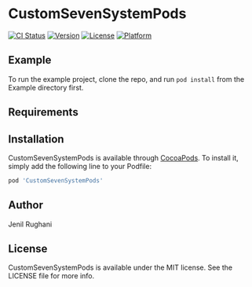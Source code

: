 # CustomSevenSystemPods

[![CI Status](https://img.shields.io/travis/Jenil-7Info/CustomSevenSystemPods.svg?style=flat)](https://travis-ci.org/Jenil-7Info/CustomSevenSystemPods)
[![Version](https://img.shields.io/cocoapods/v/CustomSevenSystemPods.svg?style=flat)](https://cocoapods.org/pods/CustomSevenSystemPods)
[![License](https://img.shields.io/cocoapods/l/CustomSevenSystemPods.svg?style=flat)](https://cocoapods.org/pods/CustomSevenSystemPods)
[![Platform](https://img.shields.io/cocoapods/p/CustomSevenSystemPods.svg?style=flat)](https://cocoapods.org/pods/CustomSevenSystemPods)

## Example

To run the example project, clone the repo, and run `pod install` from the Example directory first.

## Requirements

## Installation

CustomSevenSystemPods is available through [CocoaPods](https://cocoapods.org/pods/CustomSevenSystemPods). To install
it, simply add the following line to your Podfile:

```ruby
pod 'CustomSevenSystemPods'
```

## Author

Jenil Rughani

## License

CustomSevenSystemPods is available under the MIT license. See the LICENSE file for more info.
